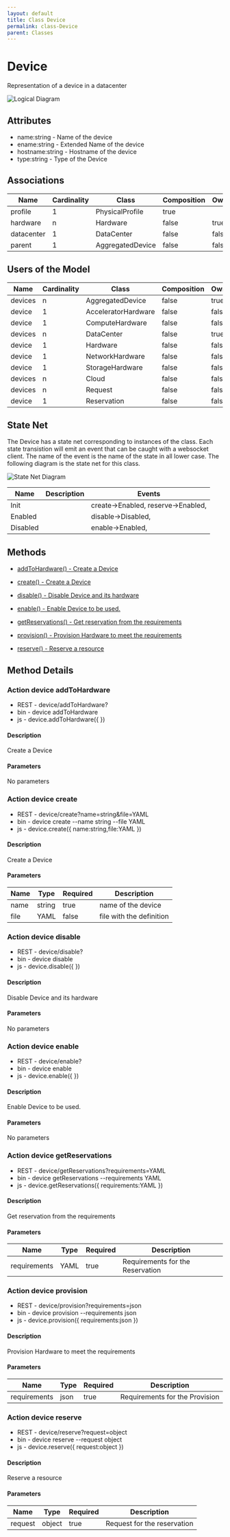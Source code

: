 ```yaml
---
layout: default
title: Class Device
permalink: class-Device
parent: Classes
---
```


# Device

Representation of a device in a datacenter

![Logical Diagram](./logical.png)

## Attributes

* name:string - Name of the device
* ename:string - Extended Name of the device
* hostname:string - Hostname of the device
* type:string - Type of the Device


## Associations

| Name | Cardinality | Class | Composition | Owner | Description |
| --- | --- | --- | --- | --- | --- |
| profile | 1 | PhysicalProfile | true |  |  |
| hardware | n | Hardware | false | true |  |
| datacenter | 1 | DataCenter | false | false |  |
| parent | 1 | AggregatedDevice | false | false |  |



## Users of the Model

| Name | Cardinality | Class | Composition | Owner | Description |
| --- | --- | --- | --- | --- | --- |
| devices | n | AggregatedDevice | false | true |  |
| device | 1 | AcceleratorHardware | false | false |  |
| device | 1 | ComputeHardware | false | false |  |
| devices | n | DataCenter | false | true |  |
| device | 1 | Hardware | false | false |  |
| device | 1 | NetworkHardware | false | false |  |
| device | 1 | StorageHardware | false | false |  |
| devices | n | Cloud | false | false |  |
| devices | n | Request | false | false |  |
| device | 1 | Reservation | false | false |  |



## State Net
The Device has a state net corresponding to instances of the class. Each state transistion will emit an 
event that can be caught with a websocket client. The name of the event is the name of the state in all lower case.
The following diagram is the state net for this class.

![State Net Diagram](./statenet.png)

| Name | Description | Events |
| --- | --- | --- |
| Init |  | create-&gt;Enabled, reserve-&gt;Enabled,  |
| Enabled |  | disable-&gt;Disabled,  |
| Disabled |  | enable-&gt;Enabled,  |



## Methods

* [addToHardware() - Create a Device](#action-addToHardware)

* [create() - Create a Device](#action-create)

* [disable() - Disable Device and its hardware](#action-disable)

* [enable() - Enable Device to be used.](#action-enable)

* [getReservations() - Get reservation from the requirements](#action-getReservations)

* [provision() - Provision Hardware to meet the requirements](#action-provision)

* [reserve() - Reserve a resource](#action-reserve)


<h2>Method Details</h2>
    
### Action device addToHardware



* REST - device/addToHardware?
* bin - device addToHardware 
* js - device.addToHardware({  })

#### Description
Create a Device

#### Parameters

No parameters



### Action device create



* REST - device/create?name=string&amp;file=YAML
* bin - device create --name string --file YAML
* js - device.create({ name:string,file:YAML })

#### Description
Create a Device

#### Parameters

| Name | Type | Required | Description |
|---|---|---|---|
| name | string |true | name of the device |
| file | YAML |false | file with the definition |




### Action device disable



* REST - device/disable?
* bin - device disable 
* js - device.disable({  })

#### Description
Disable Device and its hardware

#### Parameters

No parameters



### Action device enable



* REST - device/enable?
* bin - device enable 
* js - device.enable({  })

#### Description
Enable Device to be used.

#### Parameters

No parameters



### Action device getReservations



* REST - device/getReservations?requirements=YAML
* bin - device getReservations --requirements YAML
* js - device.getReservations({ requirements:YAML })

#### Description
Get reservation from the requirements

#### Parameters

| Name | Type | Required | Description |
|---|---|---|---|
| requirements | YAML |true | Requirements for the Reservation |




### Action device provision



* REST - device/provision?requirements=json
* bin - device provision --requirements json
* js - device.provision({ requirements:json })

#### Description
Provision Hardware to meet the requirements

#### Parameters

| Name | Type | Required | Description |
|---|---|---|---|
| requirements | json |true | Requirements for the Provision |




### Action device reserve



* REST - device/reserve?request=object
* bin - device reserve --request object
* js - device.reserve({ request:object })

#### Description
Reserve a resource

#### Parameters

| Name | Type | Required | Description |
|---|---|---|---|
| request | object |true | Request for the reservation |





